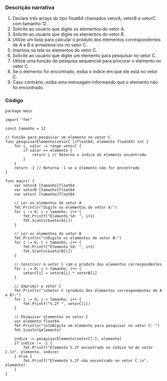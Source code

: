 ### Descrição narrativa

1. Declare três arrays do tipo float64 chamados vetorA, vetorB e vetorC com tamanho 12.
2. Solicite ao usuário que digite os elementos do vetor A.
3. Solicite ao usuário que digite os elementos do vetor B.
4. Utilize um loop para calcular o produto dos elementos correspondentes de A e B e armazená-los no vetor C.
5. Imprima na tela os elementos do vetor C.
6. Solicite ao usuário que digite um elemento para pesquisar no vetor C.
7. Utilize uma função de pesquisa sequencial para procurar o elemento no vetor C.
8. Se o elemento for encontrado, exiba o índice em que ele está no vetor C.
9. Caso contrário, exiba uma mensagem informando que o elemento não foi encontrado.

### Código

```
package main

import "fmt"

const tamanho = 12

// Função para pesquisar um elemento no vetor C
func pesquisarElemento(vetorC []float64, elemento float64) int {
	for i, valor := range vetorC {
		if valor == elemento {
			return i // Retorna o índice do elemento encontrado
		}
	}
	return -1 // Retorna -1 se o elemento não for encontrado
}

func main() {
	var vetorA [tamanho]float64
	var vetorB [tamanho]float64
	var vetorC [tamanho]float64

	// Ler os elementos do vetor A
	fmt.Println("Digite os elementos do vetor A:")
	for i := 0; i < tamanho; i++ {
		fmt.Printf("Elemento %d: ", i+1)
		fmt.Scanln(&vetorA[i])
	}

	// Ler os elementos do vetor B
	fmt.Println("\nDigite os elementos do vetor B:")
	for i := 0; i < tamanho; i++ {
		fmt.Printf("Elemento %d: ", i+1)
		fmt.Scanln(&vetorB[i])
	}

	// Construir o vetor C com o produto dos elementos correspondentes
	for i := 0; i < tamanho; i++ {
		vetorC[i] = vetorA[i] * vetorB[i]
	}

	// Imprimir o vetor C
	fmt.Println("\nVetor C (produto dos elementos correspondentes de A e B):")
	for i := 0; i < tamanho; i++ {
		fmt.Printf("%.2f ", vetorC[i])
	}

	// Pesquisar elementos no vetor C
	var elemento float64
	fmt.Println("\n\nDigite um elemento para pesquisar no vetor C: ")
	fmt.Scanln(&elemento)

	indice := pesquisarElemento(vetorC[:], elemento)
	if indice != -1 {
		fmt.Printf("Elemento %.2f encontrado no índice %d do vetor C.\n", elemento, indice)
	} else {
		fmt.Printf("Elemento %.2f não encontrado no vetor C.\n", elemento)
	}
}
```
